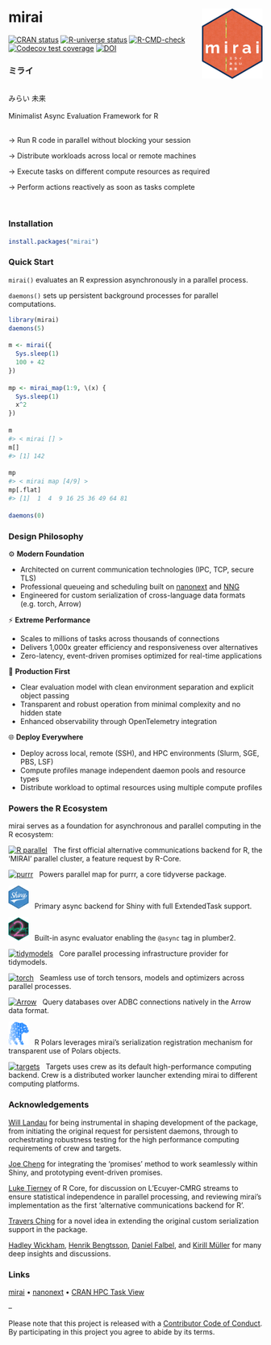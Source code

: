 
<!-- README.md is generated from README.Rmd. Please edit that file -->

# mirai <a href="https://mirai.r-lib.org/" alt="mirai"><img src="man/figures/logo.png" alt="mirai logo" align="right" width="120"/></a>

<!-- badges: start -->

[![CRAN
status](https://www.r-pkg.org/badges/version/mirai)](https://CRAN.R-project.org/package=mirai)
[![R-universe
status](https://r-lib.r-universe.dev/badges/mirai)](https://r-lib.r-universe.dev/mirai)
[![R-CMD-check](https://github.com/r-lib/mirai/actions/workflows/R-CMD-check.yaml/badge.svg)](https://github.com/r-lib/mirai/actions/workflows/R-CMD-check.yaml)
[![Codecov test
coverage](https://codecov.io/gh/r-lib/mirai/graph/badge.svg)](https://app.codecov.io/gh/r-lib/mirai)
[![DOI](https://zenodo.org/badge/459341940.svg)](https://zenodo.org/badge/latestdoi/459341940)
<!-- badges: end -->

### ミライ

<br /> みらい 未来 <br /><br /> Minimalist Async Evaluation Framework
for R <br /><br />

→ Run R code in parallel without blocking your session

→ Distribute workloads across local or remote machines

→ Execute tasks on different compute resources as required

→ Perform actions reactively as soon as tasks complete

<br />

### Installation

``` r
install.packages("mirai")
```

### Quick Start

`mirai()` evaluates an R expression asynchronously in a parallel
process.

`daemons()` sets up persistent background processes for parallel
computations.

``` r
library(mirai)
daemons(5)

m <- mirai({
  Sys.sleep(1)
  100 + 42
})

mp <- mirai_map(1:9, \(x) {
  Sys.sleep(1)
  x^2
})

m
#> < mirai [] >
m[]
#> [1] 142

mp
#> < mirai map [4/9] >
mp[.flat]
#> [1]  1  4  9 16 25 36 49 64 81

daemons(0)
```

### Design Philosophy

⚙️ **Modern Foundation**

- Architected on current communication technologies (IPC, TCP, secure
  TLS)
- Professional queueing and scheduling built on
  [nanonext](https://github.com/r-lib/nanonext/) and
  [NNG](https://github.com/nanomsg/nng/)
- Engineered for custom serialization of cross-language data formats
  (e.g. torch, Arrow)

⚡️ **Extreme Performance**

- Scales to millions of tasks across thousands of connections
- Delivers 1,000x greater efficiency and responsiveness over
  alternatives
- Zero-latency, event-driven promises optimized for real-time
  applications

🚀 **Production First**

- Clear evaluation model with clean environment separation and explicit
  object passing
- Transparent and robust operation from minimal complexity and no hidden
  state
- Enhanced observability through OpenTelemetry integration

🌐 **Deploy Everywhere**

- Deploy across local, remote (SSH), and HPC environments (Slurm, SGE,
  PBS, LSF)
- Compute profiles manage independent daemon pools and resource types
- Distribute workload to optimal resources using multiple compute
  profiles

### Powers the R Ecosystem

mirai serves as a foundation for asynchronous and parallel computing in
the R ecosystem:

[<img alt="R parallel" src="https://www.r-project.org/logo/Rlogo.png" width="40" height="31" />](https://mirai.r-lib.org/articles/v04-parallel.html)
  The first official alternative communications backend for R, the
‘MIRAI’ parallel cluster, a feature request by R-Core.

[<img alt="purrr" src="https://purrr.tidyverse.org/logo.png" width="40" height="46" />](https://purrr.tidyverse.org)
  Powers parallel map for purrr, a core tidyverse package.

[<img alt="Shiny" src="https://github.com/rstudio/shiny/raw/main/man/figures/logo.png" width="40" height="46" />](https://mirai.r-lib.org/articles/v02-promises.html)
  Primary async backend for Shiny with full ExtendedTask support.

[<img alt="plumber2" src="https://github.com/posit-dev/plumber2/raw/main/man/figures/logo.svg" width="40" height="46" />](https://mirai.r-lib.org/articles/v02-promises.html)
  Built-in async evaluator enabling the `@async` tag in plumber2.

[<img alt="tidymodels" src="https://www.tidymodels.org/images/tidymodels.png" width="40" height="46" />](https://tune.tidymodels.org/)
  Core parallel processing infrastructure provider for tidymodels.

[<img alt="torch" src="https://torch.mlverse.org/css/images/hex/torch.png" width="40" height="46" />](https://mirai.r-lib.org/articles/v03-serialization.html)
  Seamless use of torch tensors, models and optimizers across parallel
processes.

[<img alt="Arrow" src="https://arrow.apache.org/img/arrow-logo_hex_black-txt_white-bg.png" width="40" height="46" />](https://mirai.r-lib.org/articles/v03-serialization.html)
  Query databases over ADBC connections natively in the Arrow data
format.

[<img alt="Polars" src="https://github.com/pola-rs/polars-static/raw/master/logos/polars_logo_blue.svg" width="40" height="46" />](https://mirai.r-lib.org/articles/v03-serialization.html)
  R Polars leverages mirai’s serialization registration mechanism for
transparent use of Polars objects.

[<img alt="targets" src="https://github.com/ropensci/targets/raw/main/man/figures/logo.png" width="40" height="46" />](https://docs.ropensci.org/targets/)
  Targets uses crew as its default high-performance computing backend.
Crew is a distributed worker launcher extending mirai to different
computing platforms.

### Acknowledgements

[Will Landau](https://github.com/wlandau/) for being instrumental in
shaping development of the package, from initiating the original request
for persistent daemons, through to orchestrating robustness testing for
the high performance computing requirements of crew and targets.

[Joe Cheng](https://github.com/jcheng5/) for integrating the ‘promises’
method to work seamlessly within Shiny, and prototyping event-driven
promises.

[Luke Tierney](https://github.com/ltierney/) of R Core, for discussion
on L’Ecuyer-CMRG streams to ensure statistical independence in parallel
processing, and reviewing mirai’s implementation as the first
‘alternative communications backend for R’.

[Travers Ching](https://github.com/traversc) for a novel idea in
extending the original custom serialization support in the package.

[Hadley Wickham](https://github.com/hadley), [Henrik
Bengtsson](https://github.com/HenrikBengtsson/), [Daniel
Falbel](https://github.com/dfalbel/), and [Kirill
Müller](https://github.com/krlmlr/) for many deep insights and
discussions.

### Links

[mirai](https://mirai.r-lib.org/) •
[nanonext](https://nanonext.r-lib.org/) • [CRAN HPC Task
View](https://cran.r-project.org/view=HighPerformanceComputing)

–

Please note that this project is released with a [Contributor Code of
Conduct](https://mirai.r-lib.org/CODE_OF_CONDUCT.html). By participating
in this project you agree to abide by its terms.

